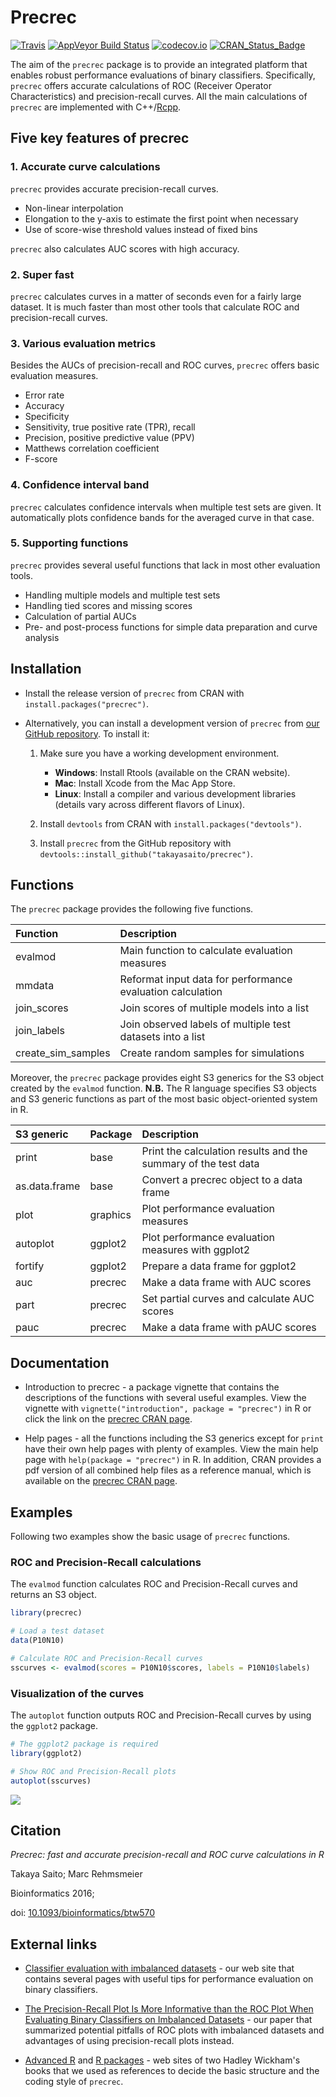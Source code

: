 Precrec
=======

[![Travis](https://img.shields.io/travis/takayasaito/precrec.svg?maxAge=2592000)](https://travis-ci.org/takayasaito/precrec) [![AppVeyor Build Status](https://ci.appveyor.com/api/projects/status/github/takayasaito/precrec?branch=master&svg=true)](https://ci.appveyor.com/project/takayasaito/precrec) [![codecov.io](https://codecov.io/github/takayasaito/precrec/coverage.svg?branch=master)](https://codecov.io/github/takayasaito/precrec?branch=master) [![CRAN\_Status\_Badge](http://www.r-pkg.org/badges/version/precrec)](https://cran.r-project.org/package=precrec)

The aim of the `precrec` package is to provide an integrated platform that enables robust performance evaluations of binary classifiers. Specifically, `precrec` offers accurate calculations of ROC (Receiver Operator Characteristics) and precision-recall curves. All the main calculations of `precrec` are implemented with C++/[Rcpp](https://cran.r-project.org/package=Rcpp).

Five key features of precrec
----------------------------

### 1. Accurate curve calculations

`precrec` provides accurate precision-recall curves.

-   Non-linear interpolation
-   Elongation to the y-axis to estimate the first point when necessary
-   Use of score-wise threshold values instead of fixed bins

`precrec` also calculates AUC scores with high accuracy.

### 2. Super fast

`precrec` calculates curves in a matter of seconds even for a fairly large dataset. It is much faster than most other tools that calculate ROC and precision-recall curves.

### 3. Various evaluation metrics

Besides the AUCs of precision-recall and ROC curves, `precrec` offers basic evaluation measures.

-   Error rate
-   Accuracy
-   Specificity
-   Sensitivity, true positive rate (TPR), recall
-   Precision, positive predictive value (PPV)
-   Matthews correlation coefficient
-   F-score

### 4. Confidence interval band

`precrec` calculates confidence intervals when multiple test sets are given. It automatically plots confidence bands for the averaged curve in that case.

### 5. Supporting functions

`precrec` provides several useful functions that lack in most other evaluation tools.

-   Handling multiple models and multiple test sets
-   Handling tied scores and missing scores
-   Calculation of partial AUCs
-   Pre- and post-process functions for simple data preparation and curve analysis

Installation
------------

-   Install the release version of `precrec` from CRAN with `install.packages("precrec")`.

-   Alternatively, you can install a development version of `precrec` from [our GitHub repository](https://github.com/takayasaito/precrec). To install it:

    1.  Make sure you have a working development environment.
        -   **Windows**: Install Rtools (available on the CRAN website).
        -   **Mac**: Install Xcode from the Mac App Store.
        -   **Linux**: Install a compiler and various development libraries (details vary across different flavors of Linux).

    2.  Install `devtools` from CRAN with `install.packages("devtools")`.

    3.  Install `precrec` from the GitHub repository with `devtools::install_github("takayasaito/precrec")`.

Functions
---------

The `precrec` package provides the following five functions.

| Function             | Description                                                |
|:---------------------|:-----------------------------------------------------------|
| evalmod              | Main function to calculate evaluation measures             |
| mmdata               | Reformat input data for performance evaluation calculation |
| join\_scores         | Join scores of multiple models into a list                 |
| join\_labels         | Join observed labels of multiple test datasets into a list |
| create\_sim\_samples | Create random samples for simulations                      |

Moreover, the `precrec` package provides eight S3 generics for the S3 object created by the `evalmod` function. **N.B.** The R language specifies S3 objects and S3 generic functions as part of the most basic object-oriented system in R.

| S3 generic    | Package  | Description                                                    |
|:--------------|:---------|:---------------------------------------------------------------|
| print         | base     | Print the calculation results and the summary of the test data |
| as.data.frame | base     | Convert a precrec object to a data frame                       |
| plot          | graphics | Plot performance evaluation measures                           |
| autoplot      | ggplot2  | Plot performance evaluation measures with ggplot2              |
| fortify       | ggplot2  | Prepare a data frame for ggplot2                               |
| auc           | precrec  | Make a data frame with AUC scores                              |
| part          | precrec  | Set partial curves and calculate AUC scores                    |
| pauc          | precrec  | Make a data frame with pAUC scores                             |

Documentation
-------------

-   Introduction to precrec - a package vignette that contains the descriptions of the functions with several useful examples. View the vignette with `vignette("introduction", package = "precrec")` in R or click the link on the [precrec CRAN page](https://cran.r-project.org/package=precrec).

-   Help pages - all the functions including the S3 generics except for `print` have their own help pages with plenty of examples. View the main help page with `help(package = "precrec")` in R. In addition, CRAN provides a pdf version of all combined help files as a reference manual, which is available on the [precrec CRAN page](https://cran.r-project.org/package=precrec).

Examples
--------

Following two examples show the basic usage of `precrec` functions.

### ROC and Precision-Recall calculations

The `evalmod` function calculates ROC and Precision-Recall curves and returns an S3 object.

``` r
library(precrec)

# Load a test dataset
data(P10N10)

# Calculate ROC and Precision-Recall curves
sscurves <- evalmod(scores = P10N10$scores, labels = P10N10$labels)
```

### Visualization of the curves

The `autoplot` function outputs ROC and Precision-Recall curves by using the `ggplot2` package.

``` r
# The ggplot2 package is required 
library(ggplot2)

# Show ROC and Precision-Recall plots
autoplot(sscurves)
```

![](https://rawgit.com/takayasaito/precrec/master/README_files/figure-markdown_github/unnamed-chunk-2-1.png)

Citation
--------

*Precrec: fast and accurate precision-recall and ROC curve calculations in R*

Takaya Saito; Marc Rehmsmeier

Bioinformatics 2016;

doi: [10.1093/bioinformatics/btw570](http://dx.doi.org/10.1093/bioinformatics/btw570)

External links
--------------

-   [Classifier evaluation with imbalanced datasets](https://classeval.wordpress.com/) - our web site that contains several pages with useful tips for performance evaluation on binary classifiers.

-   [The Precision-Recall Plot Is More Informative than the ROC Plot When Evaluating Binary Classifiers on Imbalanced Datasets](http://journals.plos.org/plosone/article?id=10.1371/journal.pone.0118432) - our paper that summarized potential pitfalls of ROC plots with imbalanced datasets and advantages of using precision-recall plots instead.

-   [Advanced R](http://adv-r.had.co.nz/) and [R packages](http://r-pkgs.had.co.nz/) - web sites of two Hadley Wickham's books that we used as references to decide the basic structure and the coding style of `precrec`.
